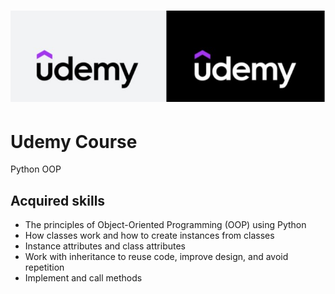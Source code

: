 # <p align="center"> ![alt text](https://github.com/Dimitrov-S-Dev-Python/Python_OOP/blob/master/udemy_logo.jpg) <p>
# Udemy Course
Python OOP
## Acquired skills
- The principles of Object-Oriented Programming (OOP) using Python
- How classes work and how to create instances from classes
- Instance attributes and class attributes
- Work with inheritance to reuse code, improve design, and avoid repetition
- Implement and call methods